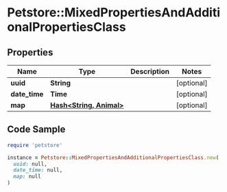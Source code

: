# Petstore::MixedPropertiesAndAdditionalPropertiesClass

## Properties

| Name | Type | Description | Notes |
| ---- | ---- | ----------- | ----- |
| **uuid** | **String** |  | [optional] |
| **date_time** | **Time** |  | [optional] |
| **map** | [**Hash&lt;String, Animal&gt;**](Animal.md) |  | [optional] |

## Code Sample

```ruby
require 'petstore'

instance = Petstore::MixedPropertiesAndAdditionalPropertiesClass.new(
  uuid: null,
  date_time: null,
  map: null
)
```

